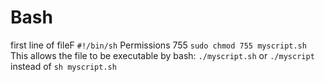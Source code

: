 # Bash


first line of fileF
`#!/bin/sh` 
Permissions 755
`sudo chmod 755 myscript.sh`
This allows the file to be executable by bash:
`./myscript.sh` or `./myscript`
instead of `sh myscript.sh`
